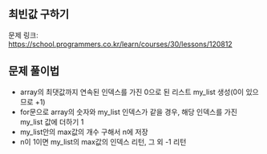 ## 최빈값 구하기
문제 링크: <https://school.programmers.co.kr/learn/courses/30/lessons/120812>

## 문제 풀이법
- array의 최댓값까지 연속된 인덱스를 가진 0으로 된 리스트 my_list 생성(0이 있으므로 +1)
- for문으로 array의 숫자와 my_list 인덱스가 같을 경우, 해당 인덱스를 가진 my_list 값에 더하기 1
- my_list안의 max값의 개수 구해서 n에 저장
- n이 1이면 my_list의 max값의 인덱스 리턴, 그 외 -1 리턴